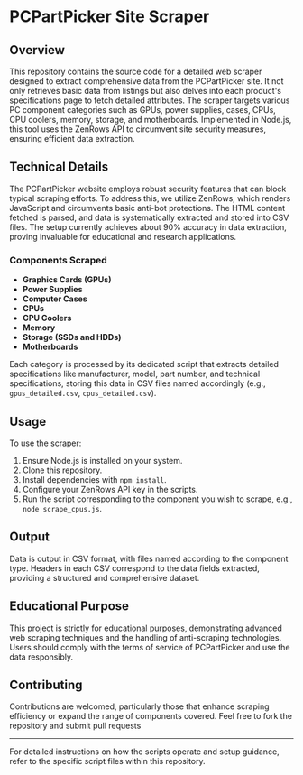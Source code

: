 # PCPartPicker Site Scraper

## Overview
This repository contains the source code for a detailed web scraper designed to extract comprehensive data from the PCPartPicker site. It not only retrieves basic data from listings but also delves into each product's specifications page to fetch detailed attributes. The scraper targets various PC component categories such as GPUs, power supplies, cases, CPUs, CPU coolers, memory, storage, and motherboards. Implemented in Node.js, this tool uses the ZenRows API to circumvent site security measures, ensuring efficient data extraction.

## Technical Details
The PCPartPicker website employs robust security features that can block typical scraping efforts. To address this, we utilize ZenRows, which renders JavaScript and circumvents basic anti-bot protections. The HTML content fetched is parsed, and data is systematically extracted and stored into CSV files. The setup currently achieves about 90% accuracy in data extraction, proving invaluable for educational and research applications.

### Components Scraped
- **Graphics Cards (GPUs)**
- **Power Supplies**
- **Computer Cases**
- **CPUs**
- **CPU Coolers**
- **Memory**
- **Storage (SSDs and HDDs)**
- **Motherboards**

Each category is processed by its dedicated script that extracts detailed specifications like manufacturer, model, part number, and technical specifications, storing this data in CSV files named accordingly (e.g., `gpus_detailed.csv`, `cpus_detailed.csv`).

## Usage
To use the scraper:
1. Ensure Node.js is installed on your system.
2. Clone this repository.
3. Install dependencies with `npm install`.
4. Configure your ZenRows API key in the scripts.
5. Run the script corresponding to the component you wish to scrape, e.g., `node scrape_cpus.js`.

## Output
Data is output in CSV format, with files named according to the component type. Headers in each CSV correspond to the data fields extracted, providing a structured and comprehensive dataset.

## Educational Purpose
This project is strictly for educational purposes, demonstrating advanced web scraping techniques and the handling of anti-scraping technologies. Users should comply with the terms of service of PCPartPicker and use the data responsibly.

## Contributing
Contributions are welcomed, particularly those that enhance scraping efficiency or expand the range of components covered. Feel free to fork the repository and submit pull requests

---

For detailed instructions on how the scripts operate and setup guidance, refer to the specific script files within this repository.
